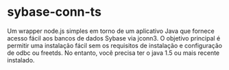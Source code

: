 # sybase-conn-ts
Um wrapper node.js simples em torno de um aplicativo Java que fornece acesso fácil aos bancos de dados Sybase via jconn3. O objetivo principal é permitir uma instalação fácil sem os requisitos de instalação e configuração de odbc ou freetds. No entanto, você precisa ter o java 1.5 ou mais recente instalado.
